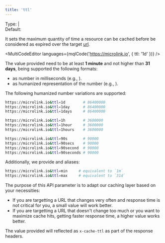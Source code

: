 ```yaml
---
title: 'ttl'
--- 
```


Type: <TypeContainer><Type children='<string>'/> | <Type children='<number>'/></TypeContainer><br/>
Default: <Type children="'24h'"/>

It sets the maximum quantity of time a resource can be cached before be considered as expired over the target [url](/docs/api/parameters/url).

<MultiCodeEditor languages={mqlCode('https://microlink.io', { ttl: '1d' })} />

The value provided need to be at least **1 minute** and not higher than **31 days**, being supported the following formats:

- as number in milliseconds (e.g., <Type children="86400000"/>).
- as humanized representation of the number (e.g., <Type children="'24h'"/>).

The following humanized number variations are supported:

```bash
https://microlink.io&ttl=1d        # 86400000
https://microlink.io&ttl=1day      # 86400000
https://microlink.io&ttl=1days     # 86400000

https://microlink.io&ttl=1h        # 3600000
https://microlink.io&ttl=1hour     # 3600000
https://microlink.io&ttl=1hours    # 3600000

https://microlink.io&ttl=90s       # 90000
https://microlink.io&ttl=90secs    # 90000
https://microlink.io&ttl=90second  # 90000
https://microlink.io&ttl=90seconds # 90000
```

Additionally, we provide <Type children="'min'"/> and <Type children="'max'"/> aliases:

```bash
https://microlink.io&ttl=min     # equivalent to `1m`
https://microlink.io&ttl=max     # equivalent to `31d`
```

The purpose of this API parameter is to adapt our caching layer based on your necessities:

- If you are targetting a URL that changes very often and response time is not critical for you, a small value will work better.
- If you are targetting a URL that doesn't change too much or you want to maximize cache hits, getting faster response time, a higher value works better.

The value provided will reflected as `x-cache-ttl` as part of the response headers.
